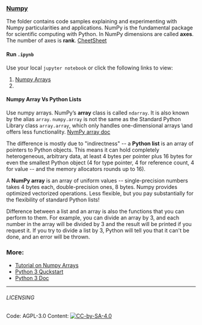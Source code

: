 ### [Numpy](http://www.numpy.org/) 

The folder contains code samples explaining and experimenting with Numpy particularities and applications.
NumPy is the fundamental package for scientific computing with Python. In NumPy dimensions are called **axes**. The 
number of axes is **rank**. [CheetSheet](Numpy_Python_Cheat_Sheet.pdf)

#### Run `.ipynb`
Use your local `jupyter notebook` or click the following links to view:
1. [Numpy Arrays](np-array.ipynb)
2. 

#### Numpy Array Vs Python Lists
Use numpy arrays. NumPy’s **array** class is called `ndarray`. It is also known by the alias `array`. `numpy.array` 
is not the same as the Standard Python Library class `array.array`, which only handles one-dimensional arrays  \and 
offers less functionality. [NymPy array doc](https://docs.scipy.org/doc/numpy-dev/user/quickstart.html)

The difference is mostly due to "indirectness" -- a **Python list** is an array of pointers to Python objects. This 
means it can hold completely heterogeneous, arbitrary data, at least 4 bytes per pointer plus 16 bytes for even the 
smallest Python object (4 for type pointer, 4 for reference count, 4 for value -- and the memory allocators rounds 
up to 16). 

A **NumPy array** is an array of uniform values -- single-precision numbers takes 4 bytes each, double-precision 
ones, 8 bytes. Numpy provides optimized vectorized operations. Less flexible, but you pay substantially for the 
flexibility of standard Python lists!
 
Difference between a list and an array is also the functions that you can perform to them. For example, you can 
divide an array by 3, and each number in the array will be divided by 3 and the result will be printed if you request
it. If you try to divide a list by 3, Python will tell you that it can't be done, and an error will be thrown.

### More:
* [Tutorial on Numpy Arrays](https://www.datacamp.com/community/tutorials/python-numpy-tutorial)
* [Python 3 Quckstart](https://docs.python.org/3/tutorial/)
* [Python 3 Doc](https://docs.scipy.org/doc/numpy-1.13.0/reference/arrays.ndarray.html)

---
###### LICENSING
Code: AGPL-3.0 Content:
[![CC-by-SA-4.0](https://licensebuttons.net/l/by-sa/4.0/88x31.png)](https://creativecommons.org/licenses/by-sa/4.0/)
